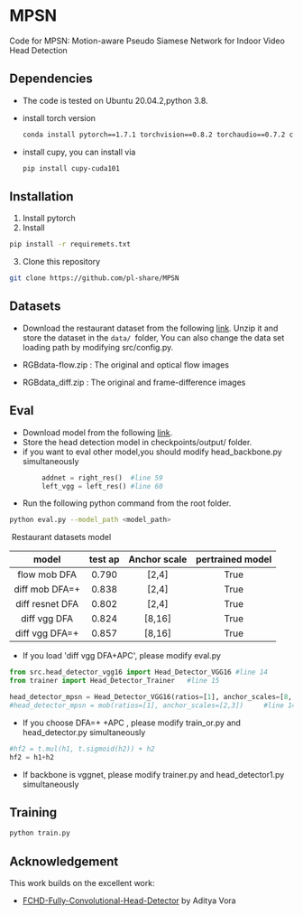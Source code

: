 # MPSN
Code for MPSN: Motion-aware Pseudo Siamese Network for Indoor Video Head Detection

## Dependencies
- The code is tested on Ubuntu 20.04.2,python 3.8.

- install torch version 

  ```bash
  conda install pytorch==1.7.1 torchvision==0.8.2 torchaudio==0.7.2 cudatoolkit=10.1 -c pytorch
  ```

- install cupy, you can install via 

  ```bash
  pip install cupy-cuda101
  ```

## Installation
 1. Install pytorch
 2. Install 
  ```bash
  pip install -r requiremets.txt
  ```
 3. Clone this repository
  ```bash
  git clone https://github.com/pl-share/MPSN
  ```
  

## Datasets

- Download the restaurant dataset from the following [link](https://drive.google.com/drive/folders/1NBfgT20ePGDk2iW5aF_T61-yIvwEKvfd). Unzip it and store the dataset in the `data/ `folder, You can also change the data set loading path by modifying src/config.py.

- RGBdata-flow.zip : The original and optical flow images

- RGBdata_diff.zip : The original and frame-difference images



## Eval

- Download model from the following [link](https://drive.google.com/drive/folders/14M5tHUYqraaNP2GmxDYGED4ja91pSR2J?usp=sharing).
- Store the head detection model in checkpoints/output/ folder.
- if you want to eval other model,you should modify head_backbone.py simultaneously

```python 
        addnet = right_res()  #line 59
        left_vgg = left_res() #line 60
```
- Run the following python command from the root folder.

```Bash
python eval.py --model_path <model_path>
```


​	Restaurant datasets model

|        model        | test ap | Anchor scale | pertrained model |
| :-----------------: | :-----: | :----------: | :--------------: |
|  flow mob DFA  |  0.790  |    [2,4]     |       True       |
| diff mob DFA=+|  0.838  |    [2,4]     |       True       |
| diff resnet DFA|  0.802  |    [2,4]     |       True       |
|  diff vgg DFA  |  0.824  |    [8,16]    |       True       |
|diff vgg DFA=+ |0.857|[8,16]|True|

- If you load 'diff vgg DFA+APC',  please modify eval.py

```python
from src.head_detector_vgg16 import Head_Detector_VGG16 #line 14
from trainer import Head_Detector_Trainer   #line 15

head_detector_mpsn = Head_Detector_VGG16(ratios=[1], anchor_scales=[8, 16])    #line 142					
#head_detector_mpsn = mob(ratios=[1], anchor_scales=[2,3])     #line 143
```
- If you choose DFA=+ +APC , please modify train_or.py and head_detector.py simultaneously

```python
#hf2 = t.mul(h1, t.sigmoid(h2)) + h2
hf2 = h1+h2
```
- If backbone is vggnet, please modify trainer.py and head_detector1.py simultaneously

## Training 
```Bash
python train.py
```
## Acknowledgement

This work builds on the excellent work:
- [FCHD-Fully-Convolutional-Head-Detector](https://github.com/aditya-vora/FCHD-Fully-Convolutional-Head-Detector) by Aditya Vora

